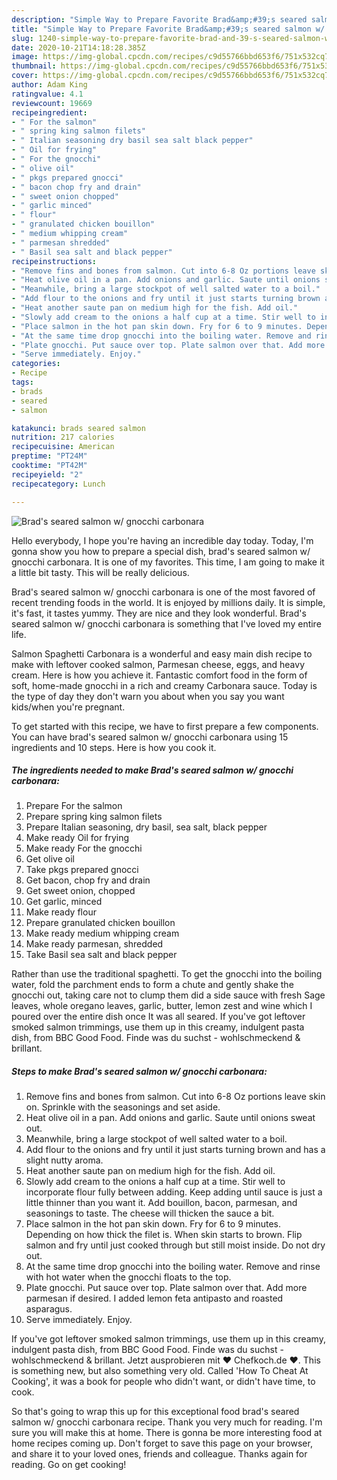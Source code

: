 ```yaml
---
description: "Simple Way to Prepare Favorite Brad&amp;#39;s seared salmon w/ gnocchi carbonara"
title: "Simple Way to Prepare Favorite Brad&amp;#39;s seared salmon w/ gnocchi carbonara"
slug: 1240-simple-way-to-prepare-favorite-brad-and-39-s-seared-salmon-w-gnocchi-carbonara
date: 2020-10-21T14:18:28.385Z
image: https://img-global.cpcdn.com/recipes/c9d55766bbd653f6/751x532cq70/brads-seared-salmon-w-gnocchi-carbonara-recipe-main-photo.jpg
thumbnail: https://img-global.cpcdn.com/recipes/c9d55766bbd653f6/751x532cq70/brads-seared-salmon-w-gnocchi-carbonara-recipe-main-photo.jpg
cover: https://img-global.cpcdn.com/recipes/c9d55766bbd653f6/751x532cq70/brads-seared-salmon-w-gnocchi-carbonara-recipe-main-photo.jpg
author: Adam King
ratingvalue: 4.1
reviewcount: 19669
recipeingredient:
- " For the salmon"
- " spring king salmon filets"
- " Italian seasoning dry basil sea salt black pepper"
- " Oil for frying"
- " For the gnocchi"
- " olive oil"
- " pkgs prepared gnocci"
- " bacon chop fry and drain"
- " sweet onion chopped"
- " garlic minced"
- " flour"
- " granulated chicken bouillon"
- " medium whipping cream"
- " parmesan shredded"
- " Basil sea salt and black pepper"
recipeinstructions:
- "Remove fins and bones from salmon. Cut into 6-8 Oz portions leave skin on. Sprinkle with the seasonings and set aside."
- "Heat olive oil in a pan. Add onions and garlic. Saute until onions sweat out."
- "Meanwhile, bring a large stockpot of well salted water to a boil."
- "Add flour to the onions and fry until it just starts turning brown and has a slight nutty aroma."
- "Heat another saute pan on medium high for the fish. Add oil."
- "Slowly add cream to the onions a half cup at a time. Stir well to incorporate flour fully between adding. Keep adding until sauce is just a little thinner than you want it. Add bouillon, bacon, parmesan, and seasonings to taste. The cheese will thicken the sauce a bit."
- "Place salmon in the hot pan skin down. Fry for 6 to 9 minutes. Depending on how thick the filet is. When skin starts to brown. Flip salmon and fry until just cooked through but still moist inside. Do not dry out."
- "At the same time drop gnocchi into the boiling water. Remove and rinse with hot water when the gnocchi floats to the top."
- "Plate gnocchi. Put sauce over top. Plate salmon over that. Add more parmesan if desired. I added lemon feta antipasto and roasted asparagus."
- "Serve immediately. Enjoy."
categories:
- Recipe
tags:
- brads
- seared
- salmon

katakunci: brads seared salmon 
nutrition: 217 calories
recipecuisine: American
preptime: "PT24M"
cooktime: "PT42M"
recipeyield: "2"
recipecategory: Lunch

---
```



![Brad&#39;s seared salmon w/ gnocchi carbonara](https://img-global.cpcdn.com/recipes/c9d55766bbd653f6/751x532cq70/brads-seared-salmon-w-gnocchi-carbonara-recipe-main-photo.jpg)

Hello everybody, I hope you're having an incredible day today. Today, I'm gonna show you how to prepare a special dish, brad&#39;s seared salmon w/ gnocchi carbonara. It is one of my favorites. This time, I am going to make it a little bit tasty. This will be really delicious.

Brad&#39;s seared salmon w/ gnocchi carbonara is one of the most favored of recent trending foods in the world. It is enjoyed by millions daily. It is simple, it's fast, it tastes yummy. They are nice and they look wonderful. Brad&#39;s seared salmon w/ gnocchi carbonara is something that I've loved my entire life.

Salmon Spaghetti Carbonara is a wonderful and easy main dish recipe to make with leftover cooked salmon, Parmesan cheese, eggs, and heavy cream. Here is how you achieve it. Fantastic comfort food in the form of soft, home-made gnocchi in a rich and creamy Carbonara sauce. Today is the type of day they don&#39;t warn you about when you say you want kids/when you&#39;re pregnant.


To get started with this recipe, we have to first prepare a few components. You can have brad&#39;s seared salmon w/ gnocchi carbonara using 15 ingredients and 10 steps. Here is how you cook it.

<!--inarticleads1-->

##### The ingredients needed to make Brad&#39;s seared salmon w/ gnocchi carbonara:

1. Prepare  For the salmon
1. Prepare  spring king salmon filets
1. Prepare  Italian seasoning, dry basil, sea salt, black pepper
1. Make ready  Oil for frying
1. Make ready  For the gnocchi
1. Get  olive oil
1. Take  pkgs prepared gnocci
1. Get  bacon, chop fry and drain
1. Get  sweet onion, chopped
1. Get  garlic, minced
1. Make ready  flour
1. Prepare  granulated chicken bouillon
1. Make ready  medium whipping cream
1. Make ready  parmesan, shredded
1. Take  Basil sea salt and black pepper


Rather than use the traditional spaghetti. To get the gnocchi into the boiling water, fold the parchment ends to form a chute and gently shake the gnocchi out, taking care not to clump them did a side sauce with fresh Sage leaves, whole oregano leaves, garlic, butter, lemon zest and wine which I poured over the entire dish once It was all seared. If you&#39;ve got leftover smoked salmon trimmings, use them up in this creamy, indulgent pasta dish, from BBC Good Food. Finde was du suchst - wohlschmeckend &amp; brillant. 

<!--inarticleads2-->

##### Steps to make Brad&#39;s seared salmon w/ gnocchi carbonara:

1. Remove fins and bones from salmon. Cut into 6-8 Oz portions leave skin on. Sprinkle with the seasonings and set aside.
1. Heat olive oil in a pan. Add onions and garlic. Saute until onions sweat out.
1. Meanwhile, bring a large stockpot of well salted water to a boil.
1. Add flour to the onions and fry until it just starts turning brown and has a slight nutty aroma.
1. Heat another saute pan on medium high for the fish. Add oil.
1. Slowly add cream to the onions a half cup at a time. Stir well to incorporate flour fully between adding. Keep adding until sauce is just a little thinner than you want it. Add bouillon, bacon, parmesan, and seasonings to taste. The cheese will thicken the sauce a bit.
1. Place salmon in the hot pan skin down. Fry for 6 to 9 minutes. Depending on how thick the filet is. When skin starts to brown. Flip salmon and fry until just cooked through but still moist inside. Do not dry out.
1. At the same time drop gnocchi into the boiling water. Remove and rinse with hot water when the gnocchi floats to the top.
1. Plate gnocchi. Put sauce over top. Plate salmon over that. Add more parmesan if desired. I added lemon feta antipasto and roasted asparagus.
1. Serve immediately. Enjoy.


If you&#39;ve got leftover smoked salmon trimmings, use them up in this creamy, indulgent pasta dish, from BBC Good Food. Finde was du suchst - wohlschmeckend &amp; brillant. Jetzt ausprobieren mit ♥ Chefkoch.de ♥. This is something new, but also something very old. Called &#39;How To Cheat At Cooking&#39;, it was a book for people who didn&#39;t want, or didn&#39;t have time, to cook. 

So that's going to wrap this up for this exceptional food brad&#39;s seared salmon w/ gnocchi carbonara recipe. Thank you very much for reading. I'm sure you will make this at home. There is gonna be more interesting food at home recipes coming up. Don't forget to save this page on your browser, and share it to your loved ones, friends and colleague. Thanks again for reading. Go on get cooking!
